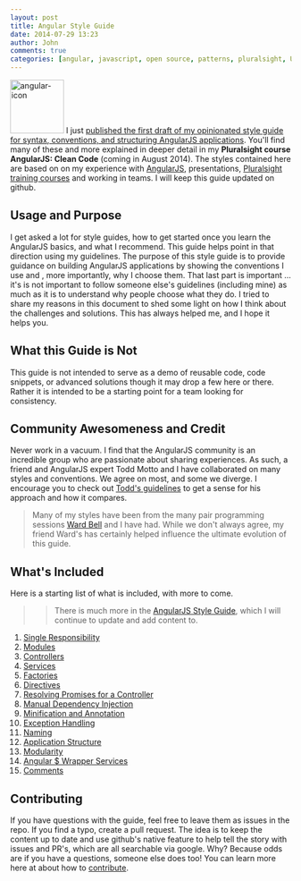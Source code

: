 ```yaml
---
layout: post
title: Angular Style Guide
date: 2014-07-29 13:23
author: John
comments: true
categories: [angular, javascript, open source, patterns, pluralsight, Uncategorized]
---
```

<p><img src="http://www.johnpapa.net/wp-content/uploads/2013/09/angular-icon.png" alt="angular-icon" width="96" height="96" class="alignleft size-full wp-image-21531" /> I just <a href="https://github.com/johnpapa/angularjs-styleguide">published the first draft of my opinionated style guide for syntax, conventions, and structuring AngularJS applications</a>. You'll find many of these and more explained in deeper detail in my <strong>Pluralsight course AngularJS: Clean Code</strong> (coming in August 2014). The styles contained here are based on on my experience with <a href="//angularjs.org">AngularJS</a>, presentations, <a href="http://pluralsight.com/training/Authors/Details/john-papa">Pluralsight training courses</a> and working in teams. I will keep this guide updated on github.</p>

<h2>Usage and Purpose</h2>

<p>I get asked a lot for style guides, how to get started once you learn the AngularJS basics, and what I recommend. This guide helps point in that direction using my guidelines. The purpose of this style guide is to provide guidance on building AngularJS applications by showing the conventions I use and , more importantly, why I choose them. That last part is important ... it's is not important to follow someone else's guidelines (including mine) as much as it is to understand why people choose what they do. I tried to share my reasons in this document to shed some light on how I think about the challenges and solutions. This has always helped me, and I hope it helps you.</p>

<h2>What this Guide is Not</h2>

<p>This guide is not intended to serve as a demo of reusable code, code snippets, or advanced solutions though it may drop a few here or there. Rather it is intended to be a starting point for a team looking for consistency.</p>

<h2>Community Awesomeness and Credit</h2>

<p>Never work in a vacuum. I find that the AngularJS community is an incredible group who are passionate about sharing experiences. As such, a friend and AngularJS expert Todd Motto and I have collaborated on many styles and conventions. We agree on most, and some we diverge. I encourage you to check out <a href="https://github.com/toddmotto/angularjs-styleguide">Todd's guidelines</a> to get a sense for his approach and how it compares.</p>

<blockquote>
  <p>Many of my styles have been from the many pair programming sessions <a href="http://twitter.com/wardbell">Ward Bell</a> and I have had. While we don't always agree, my friend Ward's has certainly helped influence the ultimate evolution of this guide.</p>
</blockquote>

<h2>What's Included</h2>

<p>Here is a starting list of what is included, with more to come.</p>

<blockquote>
  <blockquote>
    <p>There is much more in the <a href="https://github.com/johnpapa/angularjs-styleguide">AngularJS Style Guide</a>, which I will continue to update and add content to.</p>
  </blockquote>
</blockquote>

<ol>
<li><a href="https://github.com/johnpapa/angularjs-styleguide#single-responsibility">Single Responsibility</a></li>
<li><a href="https://github.com/johnpapa/angularjs-styleguide#modules">Modules</a></li>
<li><a href="https://github.com/johnpapa/angularjs-styleguide#controllers">Controllers</a></li>
<li><a href="https://github.com/johnpapa/angularjs-styleguide#services">Services</a></li>
<li><a href="https://github.com/johnpapa/angularjs-styleguide#factories">Factories</a></li>
<li><a href="https://github.com/johnpapa/angularjs-styleguide#directives">Directives</a></li>
<li><a href="https://github.com/johnpapa/angularjs-styleguide#resolving-promises-for-a-controller">Resolving Promises for a Controller</a></li>
<li><a href="https://github.com/johnpapa/angularjs-styleguide#manual-dependency-injection">Manual Dependency Injection</a></li>
<li><a href="https://github.com/johnpapa/angularjs-styleguide#minification-and-annotation">Minification and Annotation</a></li>
<li><a href="https://github.com/johnpapa/angularjs-styleguide#exception-handling">Exception Handling</a></li>
<li><a href="https://github.com/johnpapa/angularjs-styleguide#naming">Naming</a></li>
<li><a href="https://github.com/johnpapa/angularjs-styleguide#application-structure">Application Structure</a></li>
<li><a href="https://github.com/johnpapa/angularjs-styleguide#modularity">Modularity</a></li>
<li><a href="https://github.com/johnpapa/angularjs-styleguide#angular-$-wrapper-services">Angular $ Wrapper Services</a></li>
<li><a href="https://github.com/johnpapa/angularjs-styleguide#comments">Comments</a></li>
</ol>

<h2>Contributing</h2>

<p>If you have questions with the guide, feel free to leave them as issues in the repo. If you find a typo, create a pull request. The idea is to keep the content up to date and use github's native feature to help tell the story with issues and PR's, which are all searchable via google. Why? Because odds are if you have a questions, someone else does too! You can learn more here at about how to <a href="https://github.com/johnpapa/angularjs-styleguide#contributing">contribute</a>.</p>

